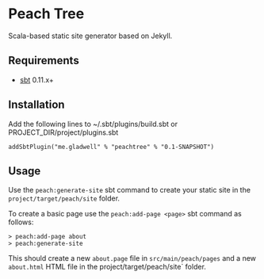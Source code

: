 Peach Tree
==========

Scala-based static site generator based on Jekyll.

Requirements
------------

* [sbt](https://github.com/harrah/xsbt/wiki) 0.11.x+

Installation
------------

Add the following lines to ~/.sbt/plugins/build.sbt or PROJECT_DIR/project/plugins.sbt

    addSbtPlugin("me.gladwell" % "peachtree" % "0.1-SNAPSHOT")

Usage
-----

Use the `peach:generate-site` sbt command to create your static site in the `project/target/peach/site` folder.

To create a basic page use the `peach:add-page <page>` sbt command as follows:

    > peach:add-page about
    > peach:generate-site

This should create a new `about.page` file in `src/main/peach/pages` and a new `about.html` HTML file
in the project/target/peach/site` folder.
